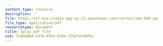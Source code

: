```yaml
---
content_type: resource
description: ''
file: https://ol-ocw-studio-app-qa.s3.amazonaws.com/courses/cms-608-game-design-spring-2014/3c8dd4bd2d7b055d658af25bfe1d0fbc_1506701.pdf
file_type: application/pdf
resourcetype: Document
title: 3play pdf file
uid: 3c8dd4bd-2d7b-055d-658a-f25bfe1d0fbc
---
```

